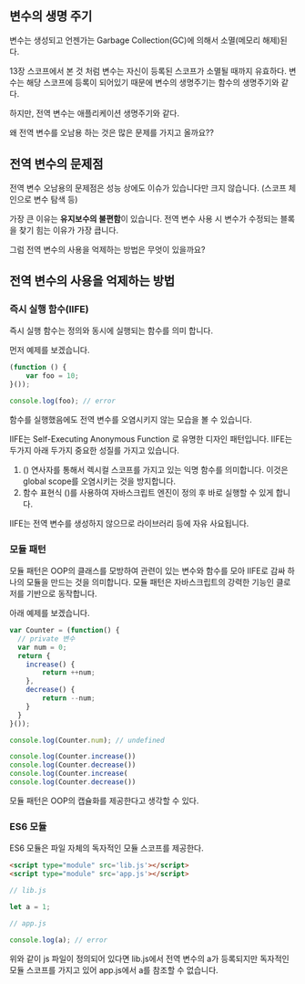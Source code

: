 ## 변수의 생명 주기
변수는 생성되고 언젠가는 Garbage Collection(GC)에 의해서 소멸(메모리 해제)된다. 

13장 스코프에서 본 것 처럼 변수는 자신이 등록된 스코프가 소멸될 때까지 유효하다. 변수는 해당 스코프에 등록이 되어있기 때문에 변수의 생명주기는 함수의 생명주기와 같다.

하지만, 전역 변수는 애플리케이션 생명주기와 같다.

왜 전역 변수를 오남용 하는 것은 많은 문제를 가지고 올까요??

## 전역 변수의 문제점
전역 변수 오남용의 문제점은 성능 상에도 이슈가 있습니다만 크지 않습니다. (스코프 체인으로 변수 탐색 등)

가장 큰 이유는 **유지보수의 불편함**이 있습니다. 전역 변수 사용 시 변수가 수정되는 블록을 찾기 힘는 이유가 가장 큽니다.

그럼 전역 변수의 사용을 억제하는 방법은 무엇이 있을까요?

## 전역 변수의 사용을 억제하는 방법
 
### 즉시 실행 함수(IIFE)
즉시 실행 함수는 정의와 동시에 실행되는 함수를 의미 합니다. 

먼저 예제를 보겠습니다.
```js
(function () {
	var foo = 10;
}());

console.log(foo); // error
```

함수를 실행했음에도 전역 변수를 오염시키지 않는 모습을 볼 수 있습니다.

IIFE는 Self-Executing Anonymous Function 로 유명한 디자인 패턴입니다. IIFE는 두가지 아래 두가지 중요한 성질를 가지고 있습니다.

1. () 연사자를 통해서 렉시컬 스코프를 가지고 있는 익명 함수를 의미합니다. 이것은 global scope를 오염시키는 것을 방지합니다.
2. 함수 표현식 ()를 사용하여 자바스크립트 엔진이 정의 후 바로 실행할 수 있게 합니다.

IIFE는 전역 변수를 생성하지 않으므로 라이브러리 등에 자유 사요됩니다.

### 모듈 패턴
모듈 패턴은 OOP의 클래스를 모방하여 관련이 있는 변수와 함수를 모아 IIFE로 감싸 하나의 모듈을 만드는 것을 의미합니다. 모듈 패턴은 자바스크립트의 강력한 기능인 클로저를 기반으로 동작합니다.

아래 예제를 보겠습니다.
```js
var Counter = (function() {
  // private 변수
  var num = 0;
  return {
  	increase() {
    	return ++num;
    },
    decrease() {
    	return --num;
    }
  }
}());

console.log(Counter.num); // undefined

console.log(Counter.increase())
console.log(Counter.decrease())
console.log(Counter.increase(
console.log(Counter.decrease())
```

모듈 패턴은 OOP의 캡슐화를 제공한다고 생각할 수 있다.

### ES6 모듈
ES6 모듈은 파일 자체의 독자적인 모듈 스코프를 제공한다.

```html
<script type="module" src='lib.js'></script>
<script type="module" src='app.js'></script>
```

```js
// lib.js

let a = 1;
```
```js
// app.js

console.log(a); // error
```

위와 같이 js 파일이 정의되어 있다면 lib.js에서 전역 변수의 a가 등록되지만 독자적인 모듈 스코프를 가지고 있어 app.js에서 a를 참조할 수 없습니다.
